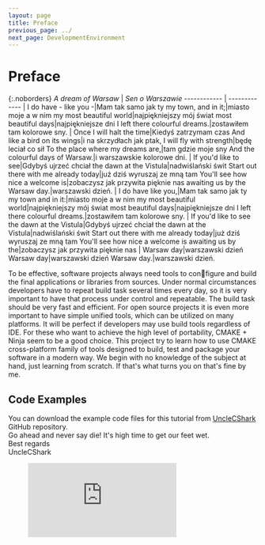 ```yaml
---
layout: page
title: Preface
previous_page: ../
next_page: DevelopmentEnvironment
---
```


# Preface

{:.noborders}
*A dream of Warsaw* | *Sen o Warszawie*
------------ | -------------
|
I do have - like you -|Mam tak samo jak ty
my town, and in it;|miasto moje a w nim
my most beautiful world|najpiękniejszy mój świat
most beautiful days|najpiękniejsze dni
I left there colourful dreams.|zostawiłem tam kolorowe sny.
|
Once I will halt the time|Kiedyś zatrzymam czas
And like a bird on its wings|i na skrzydłach jak ptak,
I will fly with strength|będę leciał co sił
To the place where my dreams are,|tam gdzie moje sny
And the colourful days of Warsaw.|i warszawskie kolorowe dni.
|
If you'd like to see|Gdybyś ujrzeć chciał
the dawn at the Vistula|nadwiślański świt
Start out there with me already today|już dziś wyruszaj ze mną tam
You'll see how nice a welcome is|zobaczysz jak przywita pięknie nas
awaiting us by the Warsaw day.|warszawski dzień.
|
I do have like you,|Mam tak samo jak ty
my town and in it:|miasto moje a w nim
my most beautiful world|najpiękniejszy mój świat
most beautiful days|najpiękniejsze dni
I left there colourful dreams.|zostawiłem tam kolorowe sny.
|
If you'd like to see the dawn at the Vistula|Gdybyś ujrzeć chciał
the dawn at the Vistula|nadwiślański świt
Start out there with me already today|już dziś wyruszaj ze mną tam
You'll see how nice a welcome is awaiting us by the|zobaczysz jak przywita pięknie nas
|
Warsaw day|warszawski dzień
Warsaw day|warszawski dzień
Warsaw day.|warszawski dzień.

To be effective, software projects always need tools to configure and build the final applications or libraries from sources. Under normal circumstances developers have to repeat build task several times every day, so it is very important to have that process under control and repeatable. The build task should be very fast and efficient. For open source projects it is even more important to have simple unified tools, which can be utilized on many platforms. It will be perfect if developers may use build tools regardless of IDE. For these who want to achieve the high level of portability, CMAKE + Ninja seem to be a good choice. This project try to learn how to use CMAKE cross-platform family of tools designed to build, test and package your software in a modern way. We begin with no knowledge of the subject at hand, just learning from scratch. If that's what turns you on that's fine by me.

## Code Examples

You can download the example code files for this tutorial from [UncleCShark]({{site.author.repository}}) GitHub repository.  
Go ahead and never say die! It's high time to get our feet wet.  
Best regards  
UncleCShark

<!-- blank line -->
<figure class="video_container">
  <iframe src="https://www.youtube.com/embed/ePNUSmH3dMI" frameborder="0" allowfullscreen="true"> </iframe>
</figure>
<!-- blank line -->